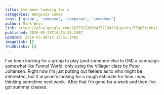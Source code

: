 ```yaml
---
title: Ive been looking for a
categories: Hangouts Games
tags: ['group', 'someone', 'campaign', 'somewhat']
author: Mark Weis
link: https://plus.google.com/102532126904257134510/posts/T5QQZtjnbyi
published: 2016-05-28T14:13:51.240Z
updated: 2016-05-28T14:13:51.240Z
imagelink: []
thumblinks: []
---
```


I&#39;ve been looking for a group to play (and someone else to GM) a campaign somewhat like Funnel World, only using the Villager class by Peter Johansen. Right now i&#39;m just putting out feelers as to who might be interested, but if anyone&#39;s looking for a rough estimate for time i was thinking sometime next week- After that i&#39;m gone for a week and then i&#39;ve got summer classes.